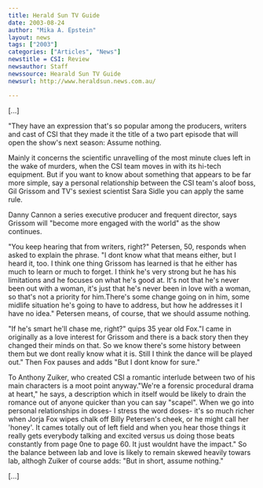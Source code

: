 ```yaml
---
title: Herald Sun TV Guide
date: 2003-08-24
author: "Mika A. Epstein"
layout: news
tags: ["2003"]
categories: ["Articles", "News"]
newstitle = CSI: Review
newsauthor: Staff
newssource: Hearald Sun TV Guide
newsurl: http://www.heraldsun.news.com.au/

---
```


[...]

"They have an expression that's so popular among the producers, writers and cast of CSI that they made it the title of a two part episode that will open the show's next season: Assume nothing.

Mainly it concerns the scientific unravelling of the most minute clues left in the wake of murders, when the CSI team moves in with its hi-tech equipment. But if you want to know about something that appears to be far more simple, say a personal relationship between the CSI team's aloof boss, Gil Grissom and TV's sexiest scientist Sara Sidle you can apply the same rule.

Danny Cannon a series executive producer and frequent director, says Grissom will "become more engaged with the world" as the show continues.

"You keep hearing that from writers, right?" Petersen, 50, responds when asked to explain the phrase. "I dont know what that means either, but I heard it, too. I think one thing Grissom has learned is that he either has much to learn or much to forget. I think he's very strong but he has his limitations and he focuses on what he's good at. It's not that he's never been out with a woman, it's just that he's never been in love with a woman, so that's not a priority for him.There's some change going on in him, some midlife situation he's going to have to address, but how he addresses it I have no idea." Petersen means, of course, that we should assume nothing.

"If he's smart he'll chase me, right?" quips 35 year old Fox."I came in originally as a love interest for Grissom and there is a back story then they changed their minds on that. So we know there's some history between them but we dont really know what it is. Still I think the dance will be played out." Then Fox pauses and adds "But I dont know for sure."

To Anthony Zuiker, who created CSI a romantic interlude between two of his main characters is a moot point anyway."We're a forensic procedural drama at heart," he says, a description which in itself would be likely to drain the romance out of anyone quicker than you can say "scapel". When we go into personal relationships in doses- I stress the word doses- it's so much richer when Jorja Fox wipes chalk off Billy Petersen's cheek, or he might call her 'honey'. It cames totally out of left field and when you hear those things it really gets everybody talking and excited versus us doing those beats constantly from page 0ne to page 60. It just wouldnt have the impact." So the balance between lab and love is likely to remain skewed heavily towars lab, althogh Zuiker of course adds: "But in short, assume nothing."

[...]

